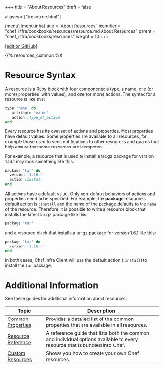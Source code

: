 +++
title = "About Resources"
draft = false

aliases = ["/resource.html"]

[menu]
  [menu.infra]
    title = "About Resources"
    identifier = "chef_infra/cookbooks/resources/resource.md About Resources"
    parent = "chef_infra/cookbooks/resources"
    weight = 10
+++

[\[edit on GitHub\]](https://github.com/chef/chef-web-docs/blob/master/content/resource.md)

{{% resources_common %}}

Resource Syntax
===============

A resource is a Ruby block with four components: a type, a name, one (or
more) properties (with values), and one (or more) actions. The syntax
for a resource is like this:

``` ruby
type 'name' do
   attribute 'value'
   action :type_of_action
end
```

Every resource has its own set of actions and properties. Most
properties have default values. Some properties are available to all
resources, for example those used to send notifications to other
resources and guards that help ensure that some resources are
idempotent.

For example, a resource that is used to install a tar.gz package for
version 1.16.1 may look something like this:

``` ruby
package 'tar' do
  version '1.16.1'
  action :install
end
```

All actions have a default value. Only non-default behaviors of actions
and properties need to be specified. For example, the **package**
resource's default action is `:install` and the name of the package
defaults to the `name` of the resource. Therefore, it is possible to
write a resource block that installs the latest tar.gz package like
this:

``` ruby
package 'tar'
```

and a resource block that installs a tar.gz package for version 1.6.1
like this:

``` ruby
package 'tar' do
  version '1.16.1'
end
```

In both cases, Chef Infra Client will use the default action
(`:install`) to install the `tar` package.

Additional Information
======================

See these guides for additional information about resources:

<table>
<colgroup>
<col style="width: 25%" />
<col style="width: 75%" />
</colgroup>
<thead>
<tr class="header">
<th>Topic</th>
<th>Description</th>
</tr>
</thead>
<tbody>
<tr class="odd">
<td><a href="/resource_common/">Common Properties</a></td>
<td>Provides a detailed list of the common properties that are available in all resources.</td>
</tr>
<tr class="even">
<td><a href="/resources/">Resource Reference</a></td>
<td>A reference guide that lists both the common and individual options available to every resource that is bundled into Chef.</td>
</tr>
<tr class="odd">
<td><a href="/custom_resources/">Custom Resources</a></td>
<td>Shows you how to create your own Chef resources.</td>
</tr>
</tbody>
</table>
